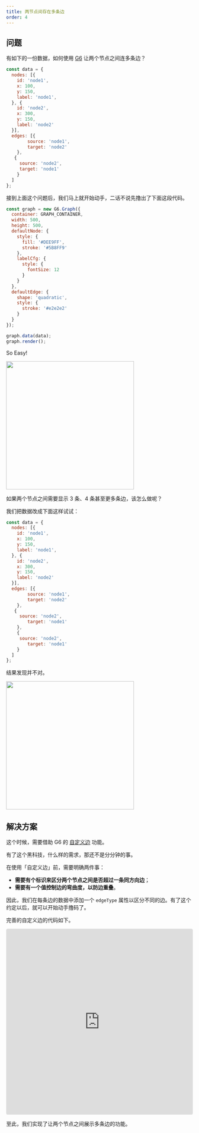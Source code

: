 ```yaml
---
title: 两节点间存在多条边
order: 4
---
```


## 问题
有如下的一份数据，如何使用 <a href='https://github.com/antvis/g6' target=''>G6</a> 让两个节点之间连多条边？

```javascript
const data = {
  nodes: [{
    id: 'node1',
    x: 100,
    y: 150,
    label: 'node1',
  }, {
    id: 'node2',
    x: 300,
    y: 150,
    label: 'node2'
  }],
  edges: [{
    	source: 'node1',
    	target: 'node2'
  	},
   {
   	 source: 'node2',
     target: 'node1'
  	}
  ]
};

```

接到上面这个问题后，我们马上就开始动手，二话不说先撸出了下面这段代码。

```javascript
const graph = new G6.Graph({
  container: GRAPH_CONTAINER,
  width: 500,
  height: 500,
  defaultNode: {
    style: {
      fill: '#DEE9FF',
      stroke: '#5B8FF9'
    },
    labelCfg: {
      style: {
        fontSize: 12
      }
    }
  },
  defaultEdge: {
    shape: 'quadratic',
    style: {
      stroke: '#e2e2e2'
    }
  }
});

graph.data(data);
graph.render();
```

So Easy!

<img src='https://gw.alipayobjects.com/mdn/rms_f8c6a0/afts/img/A*9u0BTpCAn-4AAAAAAAAAAABkARQnAQ' width=345 />


如果两个节点之间需要显示 3 条、4 条甚至更多条边，该怎么做呢？

我们把数据改成下面这样试试：

```javascript
const data = {
  nodes: [{
    id: 'node1',
    x: 100,
    y: 150,
    label: 'node1',
  }, {
    id: 'node2',
    x: 300,
    y: 150,
    label: 'node2'
  }],
  edges: [{
    	source: 'node1',
    	target: 'node2'
  	},
   {
   	 source: 'node2',
    	target: 'node1'
  	},
    {
   	 source: 'node2',
    	target: 'node1'
  	}
  ]
};
```

结果发现并不对。

<img src='https://gw.alipayobjects.com/mdn/rms_f8c6a0/afts/img/A*9u0BTpCAn-4AAAAAAAAAAABkARQnAQ' width=345 />

## 解决方案

这个时候，需要借助 G6 的 [自定义边](/zh/docs/manual/advanced/custom-edge) 功能。

有了这个黑科技，什么样的需求，那还不是分分钟的事。

在使用「自定义边」前，需要明确两件事：

- **需要有个标识来区分两个节点之间是否超过一条同方向边**；
- **需要有一个值控制边的弯曲度，以防边重叠**。

因此，我们在每条边的数据中添加一个 `edgeType` 属性以区分不同的边。有了这个约定以后，就可以开始动手撸码了。

完善的自定义边的代码如下。

<iframe
     src="https://codesandbox.io/embed/restless-breeze-fhief?fontsize=14&hidenavigation=1&theme=dark"
     style="width:100%; height:500px; border:0; border-radius: 4px; overflow:hidden;"
     title="restless-breeze-fhief"
     allow="geolocation; microphone; camera; midi; vr; accelerometer; gyroscope; payment; ambient-light-sensor; encrypted-media; usb"
     sandbox="allow-modals allow-forms allow-popups allow-scripts allow-same-origin"
   ></iframe>

至此，我们实现了让两个节点之间展示多条边的功能。
